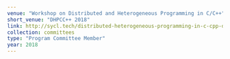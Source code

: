 ```yaml
---
venue: "Workshop on Distributed and Heterogeneous Programming in C/C++"
short_venue: "DHPCC++ 2018"
link: http://sycl.tech/distributed-heterogeneous-programming-in-c-cpp-dhpccpp18.html
collection: committees
type: "Program Committee Member"
year: 2018
---
```

